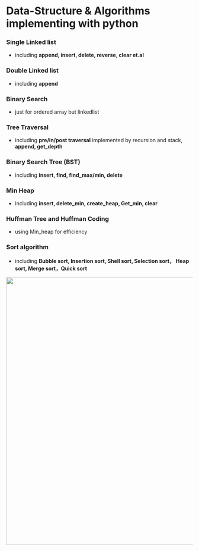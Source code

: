 # Data-Structure & Algorithms implementing with python

### Single Linked list
 - including **append, insert, delete, reverse, clear et.al**
### Double Linked list
 - including **append**
### Binary Search   
 - just for ordered array but linkedlist
### Tree Traversal
 - including **pre/in/post traversal** implemented by recursion and stack, **append, get_depth**
### Binary Search Tree (BST)
 - including **insert, find, find_max/min, delete**
### Min Heap
 - including **insert, delete_min, create_heap, Get_min, clear**
### Huffman Tree and Huffman Coding
 - using Min_heap for efficiency
### Sort algorithm
 - including **Bubble sort, Insertion sort, Shell sort, Selection sort， Heap sort, Merge sort，Quick sort**
 <p align>
    <img src="https://upload-images.jianshu.io/upload_images/4251424-8d79360387a74e70.png?imageMogr2/auto-orient/strip%7CimageView2/2/w/966/format/webp", width="720">
